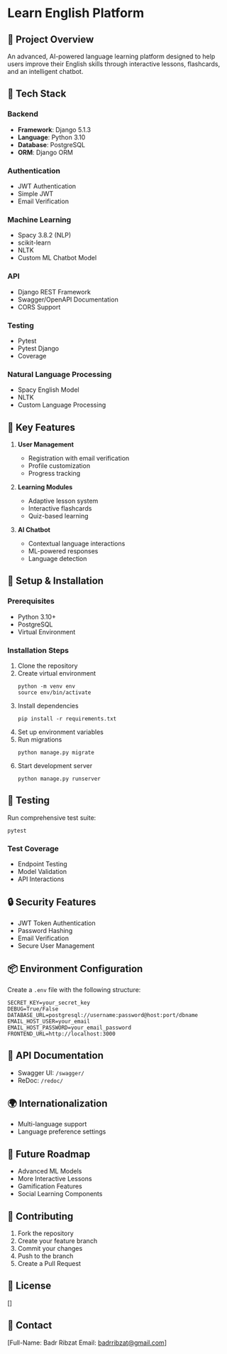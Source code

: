 # Learn English Platform

## 🌟 Project Overview
An advanced, AI-powered language learning platform designed to help users improve their English skills through interactive lessons, flashcards, and an intelligent chatbot.

## 🚀 Tech Stack

### Backend
- **Framework**: Django 5.1.3
- **Language**: Python 3.10
- **Database**: PostgreSQL
- **ORM**: Django ORM

### Authentication
- JWT Authentication
- Simple JWT
- Email Verification

### Machine Learning
- Spacy 3.8.2 (NLP)
- scikit-learn
- NLTK
- Custom ML Chatbot Model

### API
- Django REST Framework
- Swagger/OpenAPI Documentation
- CORS Support

### Testing
- Pytest
- Pytest Django
- Coverage

### Natural Language Processing
- Spacy English Model
- NLTK
- Custom Language Processing

## 🌈 Key Features

1. **User Management**
   - Registration with email verification
   - Profile customization
   - Progress tracking

2. **Learning Modules**
   - Adaptive lesson system
   - Interactive flashcards
   - Quiz-based learning

3. **AI Chatbot**
   - Contextual language interactions
   - ML-powered responses
   - Language detection

## 🔧 Setup & Installation

### Prerequisites
- Python 3.10+
- PostgreSQL
- Virtual Environment

### Installation Steps
1. Clone the repository
2. Create virtual environment
   ```
   python -m venv env
   source env/bin/activate
   ```
3. Install dependencies
   ```
   pip install -r requirements.txt
   ```
4. Set up environment variables
5. Run migrations
   ```
   python manage.py migrate
   ```
6. Start development server
   ```
   python manage.py runserver
   ```

## 🧪 Testing

Run comprehensive test suite:
```
pytest
```
### Test Coverage
- Endpoint Testing
- Model Validation
- API Interactions

## 🔒 Security Features
- JWT Token Authentication
- Password Hashing
- Email Verification
- Secure User Management

## 📦 Environment Configuration
Create a `.env` file with the following structure:
```
SECRET_KEY=your_secret_key
DEBUG=True/False
DATABASE_URL=postgresql://username:password@host:port/dbname
EMAIL_HOST_USER=your_email
EMAIL_HOST_PASSWORD=your_email_password
FRONTEND_URL=http://localhost:3000
```

## 📝 API Documentation
- Swagger UI: `/swagger/`
- ReDoc: `/redoc/`

## 🌍 Internationalization
- Multi-language support
- Language preference settings

## 🚧 Future Roadmap
- Advanced ML Models
- More Interactive Lessons
- Gamification Features
- Social Learning Components

## 👥 Contributing
1. Fork the repository
2. Create your feature branch
3. Commit your changes
4. Push to the branch
5. Create a Pull Request

## 📄 License
[]

## 🤝 Contact
[Full-Name: Badr Ribzat
 Email: badrribzat@gmail.com]
